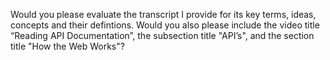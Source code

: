 Would you please evaluate the transcript I provide for its key terms, ideas, concepts and their defintions. Would you also please include the video title “Reading API Documentation”, the subsection title "API’s", and the section title "How the Web Works"?
